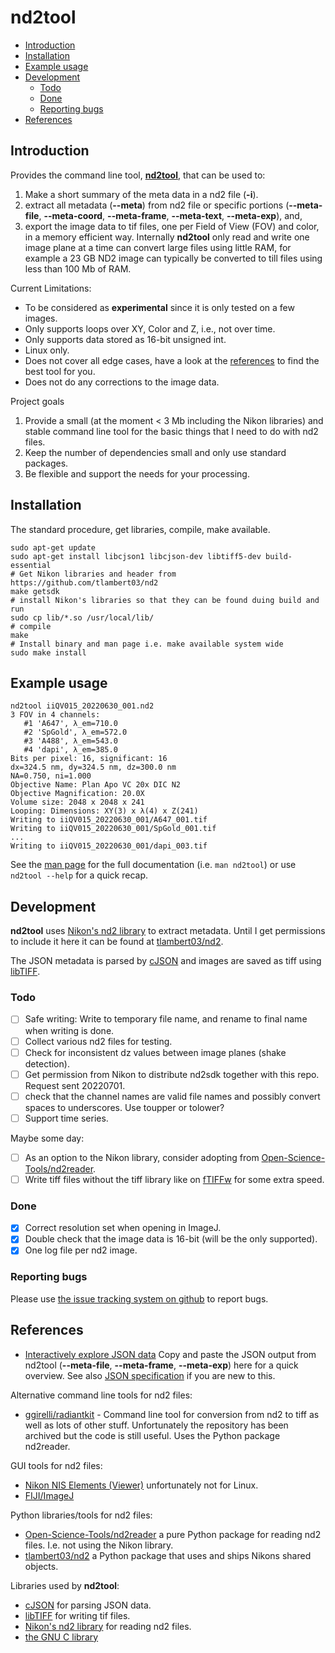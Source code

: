 # nd2tool

 - [Introduction](#introduction)
 - [Installation](#installation)
 - [Example usage](#example-usage)
 - [Development](#development)
   - [Todo](#todo)
   - [Done](#done)
   - [Reporting bugs](#reporting-bugs)
 - [References](#references)

## Introduction
Provides the command line tool, [**nd2tool**](doc/nd2tool.txt), that
can be used to:
 1. Make a short summary of the meta data in a nd2 file (**-i**).
 2. extract all metadata (**--meta**) from nd2 file or specific
    portions (**--meta-file**, **--meta-coord**, **--meta-frame**,
    **--meta-text**, **--meta-exp**), and,
 3. export the image data to tif files, one per Field of View (FOV)
    and color, in a memory efficient way. Internally **nd2tool** only
    read and write one image plane at a time can convert large files
    using little RAM, for example a 23 GB ND2 image can typically be
    converted to till files using less than 100 Mb of RAM.

Current Limitations:
 - To be considered as **experimental** since it is only tested on a
    few images.
 - Only supports loops over XY, Color and Z, i.e., not over time.
 - Only supports data stored as 16-bit unsigned int.
 - Linux only.
 - Does not cover all edge cases, have a look at the
[references](#references) to find the best tool for you.
 - Does not do any corrections to the image data.

Project goals
 1. Provide a small (at the moment < 3 Mb including the Nikon
    libraries) and stable command line tool for the basic things that
    I need to do with nd2 files.
 2. Keep the number of dependencies small and only use standard
    packages.
 3. Be flexible and support the needs for your processing.


## Installation
The standard procedure, get libraries, compile, make available.
```
sudo apt-get update
sudo apt-get install libcjson1 libcjson-dev libtiff5-dev build-essential
# Get Nikon libraries and header from https://github.com/tlambert03/nd2
make getsdk
# install Nikon's libraries so that they can be found duing build and run
sudo cp lib/*.so /usr/local/lib/
# compile
make
# Install binary and man page i.e. make available system wide
sudo make install
```

## Example usage
```
nd2tool iiQV015_20220630_001.nd2
3 FOV in 4 channels:
   #1 'A647', λ_em=710.0
   #2 'SpGold', λ_em=572.0
   #3 'A488', λ_em=543.0
   #4 'dapi', λ_em=385.0
Bits per pixel: 16, significant: 16
dx=324.5 nm, dy=324.5 nm, dz=300.0 nm
NA=0.750, ni=1.000
Objective Name: Plan Apo VC 20x DIC N2
Objective Magnification: 20.0X
Volume size: 2048 x 2048 x 241
Looping: Dimensions: XY(3) x λ(4) x Z(241)
Writing to iiQV015_20220630_001/A647_001.tif
Writing to iiQV015_20220630_001/SpGold_001.tif
...
Writing to iiQV015_20220630_001/dapi_003.tif
```

See the [man page](doc/nd2tool.txt) for the full documentation
(i.e. `man nd2tool`) or use `nd2tool --help` for a quick recap.


## Development

**nd2tool** uses [Nikon's nd2 library](https://www.nd2sdk.com/) to
extract metadata. Until I get permissions to include it here it can be
found at [tlambert03/nd2](https://github.com/tlambert03/nd2).

The JSON metadata is parsed by
[cJSON](https://github.com/DaveGamble/cJSON) and images are saved as
tiff using [libTIFF](http://www.libtiff.org).


### Todo

 - [ ] Safe writing: Write to temporary file name, and rename to final name when
       writing is done.
 - [ ] Collect various nd2 files for testing.
 - [ ] Check for inconsistent dz values between image planes (shake detection).
 - [ ] Get permission from Nikon to distribute nd2sdk together
       with this repo. Request sent 20220701.
 - [ ] check that the channel names are valid file names and possibly
       convert spaces to underscores. Use toupper or tolower?
 - [ ] Support time series.

Maybe some day:

 - [ ] As an option to the Nikon library, consider adopting from
       [Open-Science-Tools/nd2reader](https://github.com/Open-Science-Tools/nd2reader).
 - [ ] Write tiff files without the tiff library like on
       [fTIFFw](https://github.com/elgw/fTIFFw) for some extra speed.

### Done

 - [x] Correct resolution set when opening in ImageJ.
 - [x] Double check that the image data is 16-bit (will be the only supported).
 - [x] One log file per nd2 image.

### Reporting bugs
Please use [the issue tracking system on
github](https://github.com/elgw/nd2tool/issues) to report bugs.

## References
 - [Interactively explore JSON
   data](https://jsonformatter.org/json-viewer) Copy and paste the
   JSON output from nd2tool (**--meta-file**, **--meta-frame**,
   **--meta-exp**) here for a quick overview. See also [JSON
   specification](https://www.json.org/) if you are new to this.

Alternative command line tools for nd2 files:
 - [ggirelli/radiantkit](https://github.com/ggirelli/radiantkit) - Command line
   tool for conversion from nd2 to tiff as well as lots of other
   stuff. Unfortunately the repository has been archived but the code
   is still useful. Uses the Python package nd2reader.

GUI tools for nd2 files:
 - [Nikon NIS Elements
   (Viewer)](https://www.microscope.healthcare.nikon.com/products/software/nis-elements/viewer) unfortunately not for Linux.
 - [FIJI/ImageJ](https://imagej.net/software/fiji/)

Python libraries/tools for nd2 files:
 - [Open-Science-Tools/nd2reader](https://github.com/Open-Science-Tools/nd2reader) a pure
   Python package for reading nd2 files. I.e. not using the Nikon library.
 - [tlambert03/nd2](https://github.com/tlambert03/nd2) a Python
   package that uses and ships Nikons shared objects.

Libraries used by **nd2tool**:
 - [cJSON](https://github.com/DaveGamble/cJSON) for parsing JSON data.
 - [libTIFF](http://www.libtiff.org) for writing tif files.
 - [Nikon's nd2 library](https://www.nd2sdk.com/) for reading nd2 files.
 - [the GNU C library](https://www.gnu.org/software/libc/)
